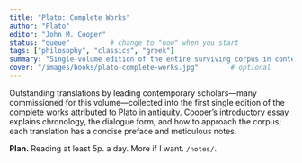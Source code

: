 ```yaml
---
title: "Plato: Complete Works"
author: "Plato"
editor: "John M. Cooper"
status: "queue"          # change to "now" when you start
tags: ["philosophy", "classics", "greek"]
summary: "Single-volume edition of the entire surviving corpus in contemporary translations, with concise intros and thorough annotation."
cover: "/images/books/plato-complete-works.jpg"        # optional
---
```


Outstanding translations by leading contemporary scholars—many commissioned for this volume—collected into the first single edition of the complete works attributed to Plato in antiquity. Cooper’s introductory essay explains chronology, the dialogue form, and how to approach the corpus; each translation has a concise preface and meticulous notes.

**Plan.** Reading at least 5p. a day. More if I want. `/notes/`.
